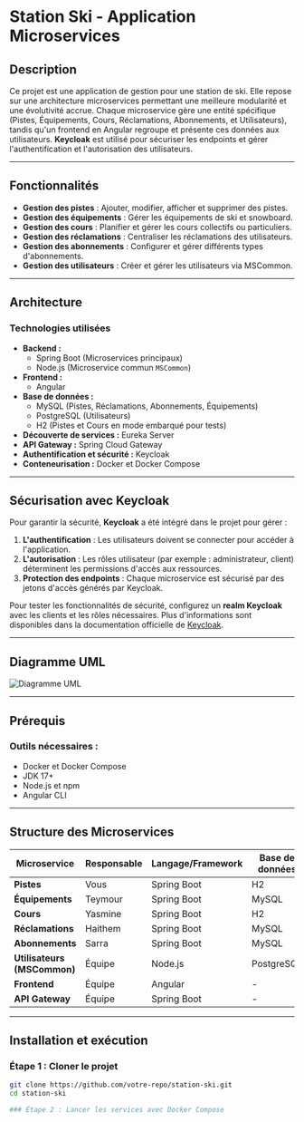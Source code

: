 # Station Ski - Application Microservices

## Description
Ce projet est une application de gestion pour une station de ski. Elle repose sur une architecture microservices permettant une meilleure modularité et une évolutivité accrue. Chaque microservice gère une entité spécifique (Pistes, Équipements, Cours, Réclamations, Abonnements, et Utilisateurs), tandis qu'un frontend en Angular regroupe et présente ces données aux utilisateurs. **Keycloak** est utilisé pour sécuriser les endpoints et gérer l'authentification et l'autorisation des utilisateurs.

---

## Fonctionnalités
- **Gestion des pistes** : Ajouter, modifier, afficher et supprimer des pistes.
- **Gestion des équipements** : Gérer les équipements de ski et snowboard.
- **Gestion des cours** : Planifier et gérer les cours collectifs ou particuliers.
- **Gestion des réclamations** : Centraliser les réclamations des utilisateurs.
- **Gestion des abonnements** : Configurer et gérer différents types d'abonnements.
- **Gestion des utilisateurs** : Créer et gérer les utilisateurs via MSCommon.

---

## Architecture

### Technologies utilisées
- **Backend :**
  - Spring Boot (Microservices principaux)
  - Node.js (Microservice commun `MSCommon`)
- **Frontend :**
  - Angular
- **Base de données :**
  - MySQL (Pistes, Réclamations, Abonnements, Équipements)
  - PostgreSQL (Utilisateurs)
  - H2 (Pistes et Cours en mode embarqué pour tests)
- **Découverte de services :** Eureka Server
- **API Gateway :** Spring Cloud Gateway
- **Authentification et sécurité :** Keycloak
- **Conteneurisation :** Docker et Docker Compose

---

## Sécurisation avec Keycloak

Pour garantir la sécurité, **Keycloak** a été intégré dans le projet pour gérer :
1. **L'authentification** : Les utilisateurs doivent se connecter pour accéder à l'application.
2. **L'autorisation** : Les rôles utilisateur (par exemple : administrateur, client) déterminent les permissions d'accès aux ressources.
3. **Protection des endpoints** : Chaque microservice est sécurisé par des jetons d'accès générés par Keycloak.

Pour tester les fonctionnalités de sécurité, configurez un **realm Keycloak** avec les clients et les rôles nécessaires. Plus d'informations sont disponibles dans la documentation officielle de [Keycloak](https://www.keycloak.org/).

---

## Diagramme UML

![Diagramme UML](./image.png)

---

## Prérequis

### Outils nécessaires :
- Docker et Docker Compose
- JDK 17+
- Node.js et npm
- Angular CLI

---

## Structure des Microservices

| Microservice               | Responsable | Langage/Framework | Base de données | Port  |
|----------------------------|-------------|-------------------|-----------------|-------|
| **Pistes**                 | Vous        | Spring Boot       | H2              | 8075  |
| **Équipements**            | Teymour     | Spring Boot       | MySQL           | 8074  |
| **Cours**                  | Yasmine     | Spring Boot       | H2              | 8077  |
| **Réclamations**           | Haithem     | Spring Boot       | MySQL           | 8076  |
| **Abonnements**            | Sarra       | Spring Boot       | MySQL           | 8082  |
| **Utilisateurs (MSCommon)**| Équipe      | Node.js           | PostgreSQL      | 5000  |
| **Frontend**               | Équipe      | Angular           | -               | 4200  |
| **API Gateway**            | Équipe      | Spring Boot       | -               | 8090  |

---

## Installation et exécution

### Étape 1 : Cloner le projet
```bash
git clone https://github.com/votre-repo/station-ski.git
cd station-ski

### Étape 2 : Lancer les services avec Docker Compose
